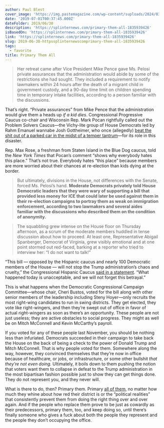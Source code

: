 ```yaml
---
author: Paul Blest
cover_image: 'https://img.pastemagazine.com/wp-content/suploads/2024/03/logo-1200x675-1.jpg'
date: '2019-07-01T00:37:45.000Z'
dateFolder: 2019/06/30
description: 'https://splinternews.com/primary-them-all-1835939426'
isBasedOn: 'https://splinternews.com/primary-them-all-1835939426'
link: 'https://splinternews.com/primary-them-all-1835939426'
slug: 2019-06-30-httpssplinternewscomprimary-them-all-1835939426
tags:
  - favorite
title: Primary Them All
---
```

<blockquote>Her retreat came after Vice President Mike Pence gave Ms. Pelosi private assurances that the administration would abide by some of the restrictions she had sought. They included a requirement to notify lawmakers within 24 hours after the death of a migrant child in government custody, and a 90-day time limit on children spending time in temporary intake facilities, according to a person familiar with the discussions.</blockquote>
<p>That’s right. “Private assurances” from Mike Pence that the administration would give them a heads up <em>if a kid dies</em>. Congressional Progressive Caucus co-chair and Wisconsin Rep. Mark Pocan rightfully called out the Problem Solvers Caucus—the Vichy-lite group of House Democrats led by Rahm Emanuel wannabe Josh Gottheimer, who once (allegedly) <a href="https://splinternews.com/bad-democrat-reportedly-got-so-mad-he-tried-to-beat-up-1834956964">beat the shit out of a parked car in the midst of a temper tantrum</a>—for its role in this disaster.</p>
<p>Rep. Max Rose, a freshman from Staten Island in the Blue Dog caucus, told the <em>New York Times </em>that Pocan’s comment “shows why everybody hates this place.” That’s not true. Everybody hates “this place” because members are more worried about their chances at re-election than kids dying at the border.</p>
<blockquote>But ultimately, divisions in the House, not differences with the Senate, forced Ms. Pelosi’s hand. <strong>Moderate Democrats privately told House Democratic leaders that they were wary of supporting a bill that provided less money for ICE that could later be used against them in their re-election campaigns to portray them as weak on immigration enforcement, according to two lawmakers and several aides familiar with the discussions who described them on the condition of anonymity.</strong></blockquote>
<blockquote>The squabbling grew intense on the House floor on Thursday afternoon, as a scrum of the moderate members huddled in tense discussion about how to proceed. At least one, Representative Abigail Spanberger, Democrat of Virginia, grew visibly emotional and at one point stormed out red-faced, barking at a reporter who tried to interview her: “I do not want to talk!”</blockquote>
<p>“This bill — opposed by the Hispanic caucus and nearly 100 Democratic members of the House — will not stop the Trump administration’s chaos and cruelty,” the Congressional Hispanic Caucus <a href="https://congressionalhispaniccaucus-castro.house.gov/media-center/press-releases/chc-statement-on-the-passage-of-the-border-supplemental-appropriation">said in a statement</a>. “What happened today is unacceptable, and we will not forget this betrayal.”</p>
<p>This is what happens when the Democratic Congressional Campaign Committee—whose chair, Cheri Bustos, voted for the bill along with other senior members of the leadership including Steny Hoyer—only recruits the most right-wing candidates to run in swing districts. They get elected, they vote like right-wingers, and then they’re swept out of office in favor of actual right-wingers as soon as there’s an opportunity. These people are not just useless; they are active obstacles to social progress. They might as well be on Mitch McConnell and Kevin McCarthy’s payroll.</p>
<p>If you voted for any of these people last November, you should be nothing less than infuriated. Democrats succeeded in their campaign to take back the House on the back of being a check to the power of Donald Trump and Mitch McConnell. That is why people voted for them. Somewhere along the way, however, they convinced themselves that they’re now in office because of healthcare, or jobs, or infrastructure, or some other bullshit <em>that they’re not even doing. </em>Ultimately, it boils down to them pushing the notion that voters want them to collapse in defeat to the Trump administration in the most bipartisan fashion possible just to show they can get things done. They do not represent you, and they never will.</p>
<p>What is there to do, then? Primary them. Primary <a href="http://clerk.house.gov/evs/2019/roll429.xml">all of them</a>, no matter how much they whine about how red their district is or the “political realities” that consistently prevent them from doing the right thing over and over again. And if the people who replace them prove to be just as cowardly as their predecessors, primary them, too, and keep doing so, until there’s finally someone who gives a fuck about both the people they represent and the people they don’t occupying the office.</p>
